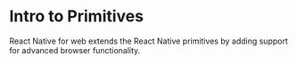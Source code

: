 # Intro to Primitives

React Native for web extends the React Native primitives by adding support for advanced browser functionality.



